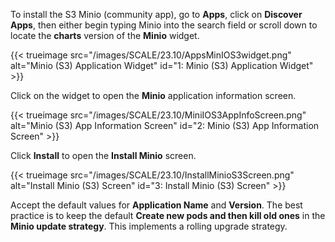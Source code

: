 ---
---

To install the S3 Minio (community app), go to **Apps**, click on **Discover Apps**, then either begin typing Minio into the search field or scroll down to locate the **charts** version of the **Minio** widget.

{{< trueimage src="/images/SCALE/23.10/AppsMinIOS3widget.png" alt="Minio (S3) Application Widget" id="1: Minio (S3) Application Widget" >}}

Click on the widget to open the **Minio** application information screen.

{{< trueimage src="/images/SCALE/23.10/MiniIOS3AppInfoScreen.png" alt="Minio (S3) App Information Screen" id="2: Minio (S3) App Information Screen" >}}

Click **Install** to open the **Install Minio** screen.

{{< trueimage src="/images/SCALE/23.10/InstallMinioS3Screen.png" alt="Install Minio (S3) Screen" id="3: Install Minio (S3) Screen" >}}

Accept the default values for **Application Name** and **Version**. 
The best practice is to keep the default **Create new pods and then kill old ones** in the **Minio update strategy**. This implements a rolling upgrade strategy.
